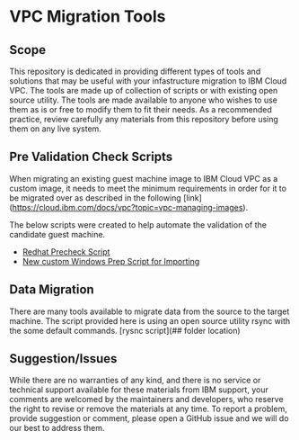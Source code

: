 # VPC Migration Tools
## Scope
This repository is dedicated in providing different types of tools and solutions that may be
useful with your infastructure migration to IBM Cloud VPC.  The tools are made up of collection
of scripts or with existing open source utility.  The tools are made available to anyone who
wishes to use them as is or free to modify them to fit their needs. As a recommended practice,
review carefully any materials from this repository before using them on any live system.

## Pre Validation Check Scripts ##
When migrating an existing guest machine image to IBM Cloud VPC as a custom image, it needs to
meet the minimum requirements in order for it to be migrated over as described in the following [link] (https://cloud.ibm.com/docs/vpc?topic=vpc-managing-images).

The below scripts were created to help automate the validation of the candidate guest machine.
- [Redhat Precheck Script](Linux-Precheck-Srcripts/)
- [New custom Windows Prep Script for Importing](Create-Windows-Import/)

## Data Migration ##
There are many tools available to migrate data from the source to the target machine. The
script provided here is using an open source utility rsync with the some default commands.
[rysnc script](## folder location)

## Suggestion/Issues ##
While there are no warranties of any kind, and there is no service or technical support
available for these materials from IBM support, your comments are welcomed by the maintainers
and developers, who reserve the right to revise or remove the materials at any time. To
report a problem, provide suggestion or comment, please open a GitHub issue and we will do
our best to address them.

<!-- A more detailed Usage or detailed explaination of the repository here -->

